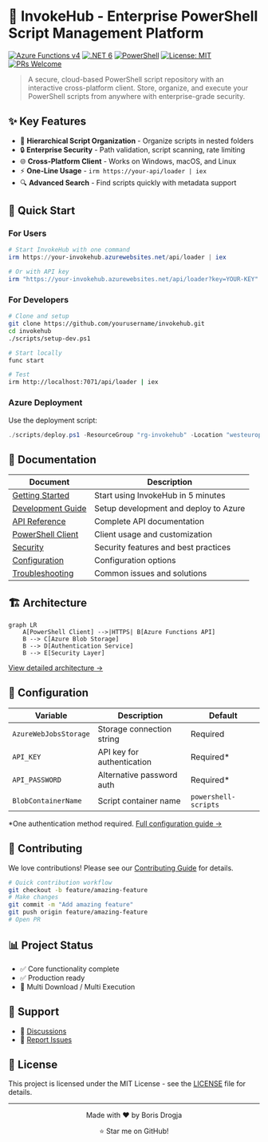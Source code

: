 # 🚀 InvokeHub - Enterprise PowerShell Script Management Platform

[![Azure Functions v4](https://img.shields.io/badge/Azure%20Functions-v4-blue.svg)](https://azure.microsoft.com/services/functions/)
[![.NET 6](https://img.shields.io/badge/.NET-6.0-purple.svg)](https://dotnet.microsoft.com/)
[![PowerShell](https://img.shields.io/badge/PowerShell-5.1%2B-blue.svg)](https://microsoft.com/powershell)
[![License: MIT](https://img.shields.io/badge/License-MIT-yellow.svg)](https://opensource.org/licenses/MIT)
[![PRs Welcome](https://img.shields.io/badge/PRs-welcome-brightgreen.svg)](http://makeapullrequest.com)

> A secure, cloud-based PowerShell script repository with an interactive cross-platform client. Store, organize, and execute your PowerShell scripts from anywhere with enterprise-grade security.

## ✨ Key Features

- 📁 **Hierarchical Script Organization** - Organize scripts in nested folders
- 🔒 **Enterprise Security** - Path validation, script scanning, rate limiting
- 🌐 **Cross-Platform Client** - Works on Windows, macOS, and Linux
- ⚡ **One-Line Usage** - `irm https://your-api/loader | iex`
- 🔍 **Advanced Search** - Find scripts quickly with metadata support

## 🚀 Quick Start

### For Users

```powershell
# Start InvokeHub with one command
irm https://your-invokehub.azurewebsites.net/api/loader | iex

# Or with API key
irm "https://your-invokehub.azurewebsites.net/api/loader?key=YOUR-KEY" | iex
```

### For Developers

```bash
# Clone and setup
git clone https://github.com/yourusername/invokehub.git
cd invokehub
./scripts/setup-dev.ps1

# Start locally
func start

# Test
irm http://localhost:7071/api/loader | iex
```

### Azure Deployment

Use the deployment script:
```powershell
./scripts/deploy.ps1 -ResourceGroup "rg-invokehub" -Location "westeurope"
```

## 📖 Documentation

| Document | Description |
|----------|-------------|
| [Getting Started](docs/getting-started.md) | Start using InvokeHub in 5 minutes |
| [Development Guide](docs/development.md) | Setup development and deploy to Azure |
| [API Reference](docs/api-reference.md) | Complete API documentation |
| [PowerShell Client](docs/client-guide.md) | Client usage and customization |
| [Security](docs/security.md) | Security features and best practices |
| [Configuration](docs/configuration.md) | Configuration options |
| [Troubleshooting](docs/troubleshooting.md) | Common issues and solutions |

## 🏗️ Architecture

```mermaid
graph LR
    A[PowerShell Client] -->|HTTPS| B[Azure Functions API]
    B --> C[Azure Blob Storage]
    B --> D[Authentication Service]
    B --> E[Security Layer]
```

[View detailed architecture →](docs/development/architecture.md)

## 🔧 Configuration

| Variable | Description | Default |
|----------|-------------|---------|
| `AzureWebJobsStorage` | Storage connection string | Required |
| `API_KEY` | API key for authentication | Required* |
| `API_PASSWORD` | Alternative password auth | Required* |
| `BlobContainerName` | Script container name | `powershell-scripts` |

*One authentication method required. [Full configuration guide →](docs/deployment/configuration.md)

## 🤝 Contributing

We love contributions! Please see our [Contributing Guide](CONTRIBUTING.md) for details.

```bash
# Quick contribution workflow
git checkout -b feature/amazing-feature
# Make changes
git commit -m "Add amazing feature"
git push origin feature/amazing-feature
# Open PR
```

## 📊 Project Status

- ✅ Core functionality complete
- ✅ Production ready
- 🚧 Multi Download / Multi Execution

## 🙏 Support

- 💬 [Discussions](https://github.com/bdrogja/InvokeHub/discussions)
- 🐛 [Report Issues](https://github.com/bdrogja/InvokeHub/issues)

## 📄 License

This project is licensed under the MIT License - see the [LICENSE](LICENSE) file for details.

---

<div align="center">
Made with ❤️ by Boris Drogja

⭐ Star me on GitHub!
</div>